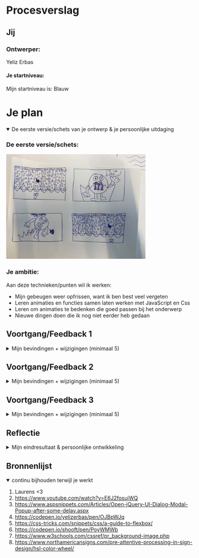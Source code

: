 # Procesverslag

## Jij

### Ontwerper:
Yeliz Erbas

#### Je startniveau:
Mijn startniveau is: Blauw




# Je plan

<details open>
  <summary>De eerste versie/schets van je ontwerp & je persoonlijke uitdaging</summary>

  ### De eerste versie/schets:
  <img src="readme-images/eerste-schets.jpeg" width="375px" alt="eerste versie/schets">


  ### Je ambitie: 
  Aan deze technieken/punten wil ik werken:
 
  - Mijn gebeugen weer opfrissen, want ik ben best veel vergeten
  - Leren animaties en functies samen laten werken met JavaScript en Css
  - Leren om animaties te bedenken die goed passen bij het onderwerp
  - Nieuwe dingen doen die ik nog niet eerder heb gedaan 
</details>




## Voortgang/Feedback 1

<details>
  <summary>Mijn bevindingen + wijzigingen (minimaal 5)</summary>
  Tijdens mijn proces ben ik best wel heel erg vergeten om screenshots te maken omdat ik zo erg bezig was.
  
  ### Bevinding 1:
 Na het maken van mijn ontwerp liep ik gelijk tegen iets aan. Ik kon nergens de juiste afbeelding vinden voor de M&M’s. Er waren alleen maar lelijke afbeeldingen van echte M&M’s. Mijn idee was om een M&M te maken met CSS en die random te laten genereren d.m.v. javascript. Dat scheen erg lastig te zijn.

  #### oplossing:
  Ik heb zelf de M&M’s gemaakt in illustrator en die afbeeldingen gebruikt. Ook heb ik later zelf het zakje gemaakt.
  <img src="readme-images/zelfgemaakte-mms.svg" width="175px" alt="m en ms">



  ### Bevinding 2:
  Vervolgens had ik nog een probleem. Ik had mijn plaatje in een img tag gedaan in mijn html. Het plaatje zat in mijn buis. Maar dit zag er heel gek uit. Er zat heel veel wit ruimte tussen.

  #### oplossing:
 Ik heb er een background-img van gemaakt in CSS i.p.v. een gewone img tag in html. Hierdoor zat het plaatje wel in de buizen.
 <img src="readme-images/background-images.png" width="375px" alt="background images">


### Bevinding 3:
  Door de label met het jaartal klopte de hoogte van de button niet meer. Hierdoor zat het zakje niet goed. 

  #### oplossing:
  De oplossing hiervoor was om de hoogte weer recht te zetten. De hoogte van de label is in een variabele gespot waardoor je ermee kan rekenen. Van hoogte van de buis is dezelfde variabele gebruikt om dit er af te halen waardoor het weer klopte.
  <img src="readme-images/label-height.png" width="375px" alt="label">

### Bevinding 4:
  Het zakje onderin vond ik erg leuk. Ik wilde er nog iets mee doen om het leuker te maken, maar ik wist niet echt wat. Je hebt namelijk niet van elke M&M kleur ook een afbeelding van hetzelfde zakje met de juiste kleur. Ik ben ook niet goed in photoshop. Het leek mij ook niet heel belangrijk dus heb ik er geen aandacht aan besteed.

  #### oplossing:
  Sanne heeft mij kennis laten maken met een filter: hiermee kun je de kleuren aanpassen d.m.v. hsl. Dus heb ik dat gedaan en nu is het een stuk leuker! 
  <img src="readme-images/filter.png" width="375px" alt="filter">

### Bevinding 5:
  Ik wilde graag een passende hover state toevoegen aan de buizen. Dit wilde ik doen met een linear-gradient. Mijn idee was om een glans effect toe te voegen om duidelijk te maken dat het glazen buizen zijn. Het probleem was dat de glans overvloeide buiten de buizen en er ook een leeg gedeelte zat binnen de buis.

  #### oplossing:
  De oplossing was om gebruik te maken van een conic-gradient. Op die manier had ik geen last van de lelijke overvloeiende lijnen. 
  <img src="readme-images/conic-gradient.png" width="375px" alt="gradient">

</details>




## Voortgang/Feedback 2

<details>
  <summary>Mijn bevindingen + wijzigingen (minimaal 5)</summary>
  
  ### Bevinding 1:
  In mijn ontwerp wilde ik graag M&M’s laten vallen uit de buizen zoals bij een echte M&M’s store. Echter had ik geen idee hoe ik dit zou moeten doen. 

  #### oplossing:
  Ik heb de lieftallige Laurens ingeschakeld en gevraagd hoe ik dit het beste kan doen. Hij gaf als tip om een div te plaatsen die dezelfde kleur heeft als de achtergrond en deze boven de afbeelding te plaatsen van de vallende M&M’s. Dus heb ik zijn advies opgevolgd en gedaan.
  <img src="readme-images/div.png" width="375px" alt="div">



  ### Bevinding 2:
  Het was tijd om na te denken over de Easter Egg. Ik vond het wek grappig om de cursor zwart en wit te maken voor Sanne, omdat hij graag een zwarte en witte M&M wilde zien. Ook heb ik de achtergrond vol oranje M&M’s gemaakt als je dubbelklikt op het logo. Ik vond het wel grappig, maar wel een beetje saai dus wilde ik het ietsjes leuker maken.

  #### oplossing:
  Ik heb er geluid bij toegevoegd die ik zelf best grappig vind. Het is een geluidje dat vaak wordt gebruikt als er iets ‘doms’ of ‘flauws’ gebeurt. Dus vond ik het bijpassend en het maakt het toch wat leuker.
  <img src="readme-images/geluid.png" width="375px" alt="geluid">



  ### Bevinding 3: 
  Ik vond het wel een goed idee om darkmode toe te voegen aangezien het weinig werk is, en toch veel verschil maakt. Dit was gelukt. Echter werkte mijn zwarte en witte cursor niet. 
  #### oplossing:
  Ik heb hierbij op hulp gevraagd. In plaats van de cursor in de body te zetten heb ik er een variabele van gemaakt. Nu veranderd de cursor wel mee als het van light naar darkmode gaat.
  <img src="readme-images/cursor.png" width="375px" alt="cursor vairabele">


  ### Bevinding 4: 
  In mijn ontwerp was het de bedoeling dat het zakje stopt als je een buis aanklikt. Ik ben (onder) gemiddeld in code schrijven, dus heb ik hulp ingeschakeld van de beste programmeur die ik ken, Laurens 😎. Hij heeft mij geholpen met het maken van mijn javascript functie. 
  #### oplossing:
  <img src="readme-images/buis-functie.png" width="375px" alt="buis functie Js">


   ### Bevinding 5:
  Terwijl ik bezig was met de kleuren merkte ik dat het contrast tussen de gele M&M en de achtergrond erg slecht was. 

  #### oplossing:
  Ik heb de achtergrond kleur aangepast naar een lichter geel. Hierdoor zijn de gele m&ms een stuk beter zichtbaar geworden.
  <img src="readme-images/achtergrond-1.png" width="375px" alt="achtergrond 1">
  <img src="readme-images/achtergrond-2.png" width="375px" alt="achtergrond 2">

</details>




## Voortgang/Feedback 3

<details>
  <summary>Mijn bevindingen + wijzigingen (minimaal 5)</summary>

  ### Bevinding 1:
  Bij mijn eerste ontwerp was het idee om bij de pop-ups een M&M te laten zien en een tekstwolkje met een paar zinnen over wat hun karakter anders maakt dan de andere m&ms. Terwijl ik bezig was merkte ik dat ik hiermee niet goed het verschil kan laten zien in de karakteristieken. 

  #### oplossing:
  Ik heb even goed nagedacht wat ik zou kunnen doen om het wel goed in beeld te brengen. En toen bedacht ik mij dat de beste manier is om de reclames te bekijken, daar zijn de immers bekend van en hebben daarin hun karakter ontwikkeld. Dus heb ik veel reclames gekeken en die uitgekozen die naar mijn mening het karakter van elke M&M goed laat zien. 
  <img src="readme-images/video.png" width="375px" alt="achtergrond 2">


  ### Bevinding 2:
  Ik heb gebruik gemaakt van dialogues om verder informatie te geven over de verschillende M&M’s. Hierbij zat een button om het venster te kunnen sluiten. Die werkte niet helemaal mee qua CSS. Hij pakte namelijk de stijling van de buizen, omdat dat ook buttons zijn. 

  #### oplossing:
  Ik heb van alles geprobeerd, maar het enige dat werkte was een class toevoegen aan de buttons van de buizen. Zelfs nth-of-type(): werkte niet. Zo kon ik de stijling apart houden van elkaar.
  <img src="readme-images/class.png" width="375px" alt="achtergrond 2">

  ### Bevinding 3:
  Bij mijn ontwerp is het de bedoeling dat er eerst een animatie afspeelt en dan de dialogue opent. 
  #### oplossing:
  Na wat googelen heb ben ik erachter gekomen dat dit kan met een settimeout. 
  <img src="readme-images/settimeout.png" width="475px" alt="settimeout">

  ### Bevinding 4:
  Ik had wat problemen met de dialogue. Eerst wilde niks behalve de eerste dicht. Toen had ik een functie gemaakt waarbij alles wel dicht ging behalve de eerste. Dus had ik hulp ingeschakeld. 

  #### oplossing:
  Het probleem zat hem in dit: 

  const redCloseButton = document.querySelector("main ol li:nth-of-type(1) dialog > button");
 
  De button zit niet direct in de dialog. Daar zit het form nog tussen. Ook had ik het probleem dat als je de dialogiue afsluit je de video op de achtergrond nog hoorde afspelen. Dus heb ik toegevoegd dat de pagina opnieuw laadt waardoor je de video nier meer kan horen als je de dialogue afsluit.
  <img src="readme-images/reload.png" width="375px" alt="reload">
  <img src="readme-images/const.png" width="675px" alt="const">

  ### Bevinding 5:
  Als laatst hebben wij natuurlijk feedback moeten geven. Dit heb ik gedaan met Annika. Zij gaf aan dat de darkmode niet werkte. Ik was aan het experimenteren met iets maar daardoor was het kapot gegaan en had ik het niet door voor de deadline dus heb ik dat nog kunnen oplossen. Ook gaf zij aan dat zij de achtergrond kleur een beetje oud bollig vindt. Ik heb zitten twijfelen om weer terug te gaan daar de eerste gele kleur die ik had. Dit heb ik uiteindelijk niet gedaan omdat ik het contrast toch ook wel belangrijk vindt. Wel heb ik het iets minder licht geel gemaakt. Het contrast is niet perfect maar zo heb ik een middenweg kunnen vinden tussen de huisstijl en contrast.
  <img src="readme-images/achtergrond-1.png" width="375px" alt="achtergrond 1">
  <img src="readme-images/achtergrond-2.png" width="375px" alt="achtergrond 2">
  <img src="readme-images/achtergrond-3.png" width="375px" alt="achtergrond 3">


</details>




## Reflectie

<details>
  <summary>Mijn eindresultaat & persoonlijke ontwikkeling</summary>

  ### Je uitkomst - karakteristiek screenshot(s):
  <img src="readme-images/achtergrond-3.png" width="375px" alt="final ontwerp">


  ### Dit ging goed/Heb ik geleerd: 
  Ik heb best veel nieuwe dingen gedaan en ook dingen opgefrist. Denk aan de conic-gradient en background-image. Dit heb ik ooit eerder gedaan, maar het was wel weer verwaterd. Ook heb ik voor het eerst ::before gebruikt. De ~ . De filter van het zakje heb ik voor het eerst gedaan. Flex-grow en dialogues waren ook helemaal nieuw voor mij. Dus ik ben erg blij dat ik mijn kennis weer heb kunnen verbreden. Nu weet ik als designer beter wat mogelijk is voor de programmeurs en kan ik daar rekening mee houden als ik interfaces ontwerp.


  ### Dit was lastig/Is niet gelukt:
  Het lastigst vond ik natuurlijk javascript. Dat is ook het gene waar in hulp heb ingeschakeld. Dat komt doordat ik er niet heel goed in ben. Ik snap wat er moet gebeuren, maar ik heb de kennis niet om dat dan ook daardwerkelijk te maken.

  <img src="readme-images/buis-functie.png" width="375px" alt="bummer">
</details>




## Bronnenlijst

<details open>
<summary>continu bijhouden terwijl je werkt</summary>

1. Laurens <3
2. https://www.youtube.com/watch?v=E6J2fosujWQ
3. https://www.aspsnippets.com/Articles/Open-jQuery-UI-Dialog-Modal-Popup-after-some-delay.aspx
4. https://codepen.io/yelizerbas/pen/OJBpWJq
5. https://css-tricks.com/snippets/css/a-guide-to-flexbox/
6. https://codepen.io/shooft/pen/PoyWMWb
7. https://www.w3schools.com/cssref/pr_background-image.php
8. https://www.northamericansigns.com/pre-attentive-processing-in-sign-design/hsl-color-wheel/



</details>